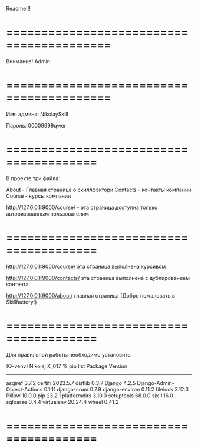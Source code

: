 Readme!!! 

=========================================
=========================================

Внимание! Admin 

=========================================
=========================================

Имя админа: NikolaySkill

Пароль: 00009999qwer

=======================================
=======================================

В проекте три файла:
 
About - Главная страница о скиллфэктори
Contacts - контакты компании
Course - курсы компании


http://127.0.0.1:9000/course/ - эта страница доступна  только авторизованным пользователям 


=======================================
=======================================

http://127.0.0.1:9000/course/ эта страница выполнена курсивом

http://127.0.0.1:9000/contacts/ эта страница выполнена с дублированием контента

http://127.0.0.1:9000/about/ главная страница (Добро пожаловать в Skillfactory!)

=======================================
=======================================

Для правильной работы необходимо установить:

(Q-venv) Nikolaj X_017 % pip list
Package                     Version
--------------------------- --------
asgiref                     3.7.2
certifi                     2023.5.7
distlib                     0.3.7
Django                      4.2.5
Django-Admin-Object-Actions 0.1.11
django-crum                 0.7.9
django-environ              0.11.2
filelock                    3.12.3
Pillow                      10.0.0
pip                         23.2.1
platformdirs                3.10.0
setuptools                  68.0.0
six                         1.16.0
sqlparse                    0.4.4
virtualenv                  20.24.4
wheel                       0.41.2

=======================================
=======================================

